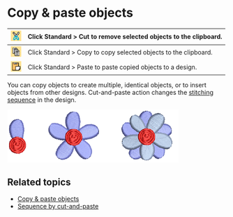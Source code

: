 # Copy & paste objects

| ![Cut.png](assets/Cut.png)     | Click Standard > Cut to remove selected objects to the clipboard. |
| ------------------------------ | ----------------------------------------------------------------- |
| ![Copy.png](assets/Copy.png)   | Click Standard > Copy to copy selected objects to the clipboard.  |
| ![Paste.png](assets/Paste.png) | Click Standard > Paste to paste copied objects to a design.       |

You can copy objects to create multiple, identical objects, or to insert objects from other designs. Cut-and-paste action changes the [stitching sequence](../../glossary/glossary#stitching-sequence) in the design.

![summary_-_edit00064.png](assets/summary_-_edit00064.png)

## Related topics

- [Copy & paste objects](../../Modifying/combine/Copy_paste_objects)
- [Sequence by cut-and-paste](../../Modifying/combine/Sequence_by_cut-and-paste)
